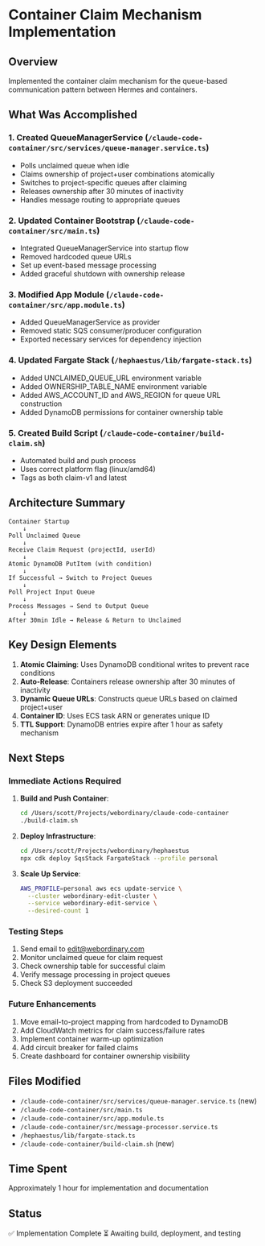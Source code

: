 # Container Claim Mechanism Implementation

## Overview
Implemented the container claim mechanism for the queue-based communication pattern between Hermes and containers.

## What Was Accomplished

### 1. Created QueueManagerService (`/claude-code-container/src/services/queue-manager.service.ts`)
- Polls unclaimed queue when idle
- Claims ownership of project+user combinations atomically
- Switches to project-specific queues after claiming
- Releases ownership after 30 minutes of inactivity
- Handles message routing to appropriate queues

### 2. Updated Container Bootstrap (`/claude-code-container/src/main.ts`)
- Integrated QueueManagerService into startup flow
- Removed hardcoded queue URLs
- Set up event-based message processing
- Added graceful shutdown with ownership release

### 3. Modified App Module (`/claude-code-container/src/app.module.ts`)
- Added QueueManagerService as provider
- Removed static SQS consumer/producer configuration
- Exported necessary services for dependency injection

### 4. Updated Fargate Stack (`/hephaestus/lib/fargate-stack.ts`)
- Added UNCLAIMED_QUEUE_URL environment variable
- Added OWNERSHIP_TABLE_NAME environment variable
- Added AWS_ACCOUNT_ID and AWS_REGION for queue URL construction
- Added DynamoDB permissions for container ownership table

### 5. Created Build Script (`/claude-code-container/build-claim.sh`)
- Automated build and push process
- Uses correct platform flag (linux/amd64)
- Tags as both claim-v1 and latest

## Architecture Summary

```
Container Startup
    ↓
Poll Unclaimed Queue
    ↓
Receive Claim Request (projectId, userId)
    ↓
Atomic DynamoDB PutItem (with condition)
    ↓
If Successful → Switch to Project Queues
    ↓
Poll Project Input Queue
    ↓
Process Messages → Send to Output Queue
    ↓
After 30min Idle → Release & Return to Unclaimed
```

## Key Design Elements

1. **Atomic Claiming**: Uses DynamoDB conditional writes to prevent race conditions
2. **Auto-Release**: Containers release ownership after 30 minutes of inactivity
3. **Dynamic Queue URLs**: Constructs queue URLs based on claimed project+user
4. **Container ID**: Uses ECS task ARN or generates unique ID
5. **TTL Support**: DynamoDB entries expire after 1 hour as safety mechanism

## Next Steps

### Immediate Actions Required
1. **Build and Push Container**:
   ```bash
   cd /Users/scott/Projects/webordinary/claude-code-container
   ./build-claim.sh
   ```

2. **Deploy Infrastructure**:
   ```bash
   cd /Users/scott/Projects/webordinary/hephaestus
   npx cdk deploy SqsStack FargateStack --profile personal
   ```

3. **Scale Up Service**:
   ```bash
   AWS_PROFILE=personal aws ecs update-service \
     --cluster webordinary-edit-cluster \
     --service webordinary-edit-service \
     --desired-count 1
   ```

### Testing Steps
1. Send email to edit@webordinary.com
2. Monitor unclaimed queue for claim request
3. Check ownership table for successful claim
4. Verify message processing in project queues
5. Check S3 deployment succeeded

### Future Enhancements
1. Move email-to-project mapping from hardcoded to DynamoDB
2. Add CloudWatch metrics for claim success/failure rates
3. Implement container warm-up optimization
4. Add circuit breaker for failed claims
5. Create dashboard for container ownership visibility

## Files Modified
- `/claude-code-container/src/services/queue-manager.service.ts` (new)
- `/claude-code-container/src/main.ts`
- `/claude-code-container/src/app.module.ts`
- `/claude-code-container/src/message-processor.service.ts`
- `/hephaestus/lib/fargate-stack.ts`
- `/claude-code-container/build-claim.sh` (new)

## Time Spent
Approximately 1 hour for implementation and documentation

## Status
✅ Implementation Complete
⏳ Awaiting build, deployment, and testing